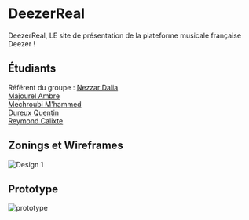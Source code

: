 # DeezerReal

DeezerReal, LE site de présentation de la plateforme musicale française Deezer !

## Étudiants
Référent du groupe : [Nezzar Dalia ](mailto:dalia.nezzar@edu.univ-fcomte.fr?subject=SAE_1_05_06)<br>
[Majourel Ambre ](mailto:ambre.majourel@edu.univ-fcomte.fr?subject=SAE_1_05_06)<br>
[Mechroubi M'hammed ](mailto:m_hammed.mechroubi@edu.univ-fcomte.fr?subject=SAE_1_05_06)<br>
[Dureux Quentin ](mailto:quentin.dureux@edu.univ-fcomte.fr?subject=SAE_1_05_06)<br>
[Reymond Calixte ](mailto:calixte.reymond@edu.univ-fcomte.fr?subject=SAE_1_05_06)

## Zonings et Wireframes
![Design 1](https://user-images.githubusercontent.com/113182098/194514197-94dfa3ad-d6bd-4ef3-97ee-386da8fb9e82.png)

## Prototype
![prototype](https://user-images.githubusercontent.com/113182098/194514554-7b706ef7-e9e2-4e50-8928-f09b07f8813f.png)
